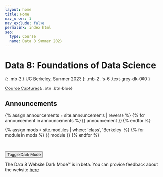 ```yaml
---
layout: home
title: Home
nav_order: 1
nav_exclude: false
permalink: index.html
seo:
  type: Course
  name: Data 8 Summer 2023
---
```


# Data 8: Foundations of Data Science

{: .mb-2 }
UC Berkeley, Summer 2023
{: .mb-2 .fs-6 .text-grey-dk-000 }

[Course Captures](https://bcourses.berkeley.edu/courses/1525580/external_tools/78985){: .btn .btn-blue}

## Announcements


{% assign announcements = site.announcements | reverse %}
{% for announcement in announcements %}
{{ announcement }}
{% endfor %}


{% assign mods = site.modules | where: 'class', 'Berkeley' %}
{% for module in mods %}
{{ module }}
{% endfor %}


<!--DARKMODE UNDER CONSTRUCTION-->
<br />

<button class="js-toggle-dark-mode dm-btn btn">Toggle Dark Mode</button>

<p class="dm-text">The Data 8 Website Dark Mode&trade; is in beta. You can provide feedback about the website <a href="https://forms.gle/64xx2B1Y7K32bNhR9" class="yellow-link">here</a></p>


<script src="assets/darkmode.js"></script>
<script>
  const toggleDarkMode = document.querySelector('.js-toggle-dark-mode');

  jtd.addEvent(toggleDarkMode, 'click', function(){
    if (jtd.getTheme() === 'custom_dark') {
      jtd.setTheme('light');
      localStorage.setItem("darkMode", 0);
      toggleDarkMode.innerHTML = "Toggle Dark Mode";
      toggleDarkMode.classList.add('dm-btn');
        toggleDarkMode.classList.remove('dm-dark-btn');
    } else {
      jtd.setTheme('custom_dark');
      localStorage.setItem("darkMode", 1);
      toggleDarkMode.innerHTML = "Return to the Light";
      toggleDarkMode.classList.add('dm-dark-btn');
      toggleDarkMode.classList.remove('dm-btn');
    }
  });

    window.addEventListener("DOMContentLoaded", (event) => {
      onLoad();
  });
</script>
